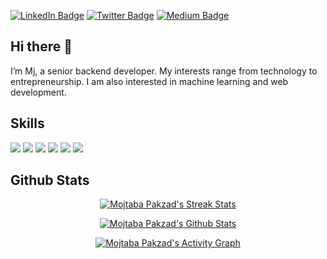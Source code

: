 [![LinkedIn Badge](https://img.shields.io/badge/LinkedIn-Profile-informational?style=flat&logo=linkedin&logoColor=white&color=0D76A8)](https://www.linkedin.com/in/mjpakzad/)
[![Twitter Badge](https://img.shields.io/badge/Twitter-Profile-informational?style=flat&logo=twitter&logoColor=white&color=1CA2F1)](https://twitter.com/mjpakzad)
[![Medium Badge](https://img.shields.io/badge/Medium-Profile-informational?style=flat&logo=medium&logoColor=white&color=66CDAA)](https://medium.com/@mjpakzad)

## Hi there 👋

I’m Mj, a senior backend developer. My interests range from technology to entrepreneurship. I am also interested in machine learning and web development.

## Skills

![](https://img.shields.io/badge/Code-Go-informational?style=flat&logo=Go&logoColor=white&color=4AB197)
![](https://img.shields.io/badge/Code-JavaScript-informational?style=flat&logo=JavaScript&logoColor=white&color=4AB197)
![](https://img.shields.io/badge/Code-Laravel-informational?style=flat&logo=Laravel&logoColor=white&color=4AB197)
![](https://img.shields.io/badge/Code-PHP-informational?style=flat&logo=PHP&logoColor=white&color=4AB197)
![](https://img.shields.io/badge/Code-Python-informational?style=flat&logo=Python&logoColor=white&color=4AB197)
![](https://img.shields.io/badge/Code-MySQL-informational?style=flat&logo=MySQL&logoColor=white&color=4AB197)

## Github Stats

<p align="center">
	<a href="https://mjpakzad.com">
		<img alt="Mojtaba Pakzad's Streak Stats"
			 src="https://github-readme-streak-stats.herokuapp.com/?user=mjpakzad&theme=black-ice&hide_border=true&stroke=0000&background=0D1117&ring=60D9FA&fire=60D9FA&currStreakLabel=60D9FA"/>
	</a>
</p>

<p align="center">
	<a href="https://mjpakzad.com">
		<img alt="Mojtaba Pakzad's Github Stats"
			 src="https://denvercoder1-github-readme-stats.vercel.app/api?username=mjpakzad&show_icons=true&count_private=true&theme=react&hide_border=true&bg_color=0D1117"/>
	</a>
</p>

<p align="center">
	<a href="https://mjpakzad.com">
		<img alt="Mojtaba Pakzad's Activity Graph"
			 src="https://activity-graph.herokuapp.com/graph?username=mjpakzad&bg_color=0D1117&color=5BCDEC&line=5BCDEC&point=FFFFFF&hide_border=true"/>
	</a>
</p>
